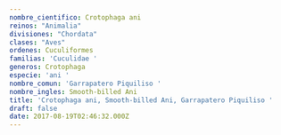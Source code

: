 ```yaml
---
nombre_cientifico: Crotophaga ani
reinos: "Animalia"
divisiones: "Chordata"
clases: "Aves"
ordenes: Cuculiformes
familias: 'Cuculidae '
generos: Crotophaga
especie: 'ani '
nombre_comun: 'Garrapatero Piquiliso '
nombre_ingles: Smooth-billed Ani
title: 'Crotophaga ani, Smooth-billed Ani, Garrapatero Piquiliso '
draft: false
date: 2017-08-19T02:46:32.000Z
---
```


